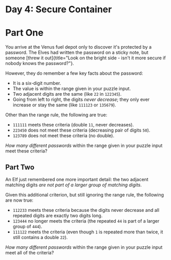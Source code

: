 # Day 4: Secure Container

# Part One
You arrive at the Venus fuel depot only to discover it\'s protected by a
password. The Elves had written the password on a sticky note, but
someone [threw it
out]{title="Look on the bright side - isn't it more secure if nobody knows the password?"}.

However, they do remember a few key facts about the password:

-   It is a six-digit number.
-   The value is within the range given in your puzzle input.
-   Two adjacent digits are the same (like `22` in `122345`).
-   Going from left to right, the digits *never decrease*; they only
    ever increase or stay the same (like `111123` or `135679`).

Other than the range rule, the following are true:

-   `111111` meets these criteria (double `11`, never decreases).
-   `223450` does not meet these criteria (decreasing pair of digits
    `50`).
-   `123789` does not meet these criteria (no double).

*How many different passwords* within the range given in your puzzle
input meet these criteria?

## Part Two

An Elf just remembered one more important detail: the two adjacent
matching digits *are not part of a larger group of matching digits*.

Given this additional criterion, but still ignoring the range rule, the
following are now true:

-   `112233` meets these criteria because the digits never decrease and
    all repeated digits are exactly two digits long.
-   `123444` no longer meets the criteria (the repeated `44` is part of
    a larger group of `444`).
-   `111122` meets the criteria (even though `1` is repeated more than
    twice, it still contains a double `22`).

*How many different passwords* within the range given in your puzzle
input meet all of the criteria?

